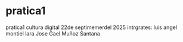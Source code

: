 # pratica1
pratica1 cultura digital 22de septimemerdel 2025
intrgrates:
luis angel montiel lara 
Jose Gael Muñoz Santana
